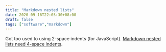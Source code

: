 ```yaml
---
title: "Markdown nested lists"
date: 2020-09-16T22:03:30+08:00
draft: false
tags: ["software","markdown"]
---
```

Got too used to using 2-space indents (for JavaScript). [Markdown nested lists need 4-space indents](https://stackoverflow.com/questions/37575916/how-to-markdown-nested-list-items-in-bitbucket).
